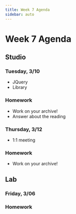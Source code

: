 ```yaml
---
title: Week 7 Agenda
sidebar: auto
---
```


# Week 7 Agenda

## Studio

### Tuesday, 3/10

- JQuery
- Library

### Homework

- Work on your archive! 
- Answer about the reading

### Thursday, 3/12

- 1:1 meeting

### Homework

- Work on your archive! 

## Lab

### Friday, 3/06



### Homework

